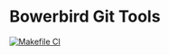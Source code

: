 # Bowerbird Git Tools

[![Makefile CI](https://github.com/ic-designer/make-bowerbird-git/actions/workflows/makefile.yml/badge.svg)](https://github.com/ic-designer/make-bowerbird-git/actions/workflows/makefile.yml)
